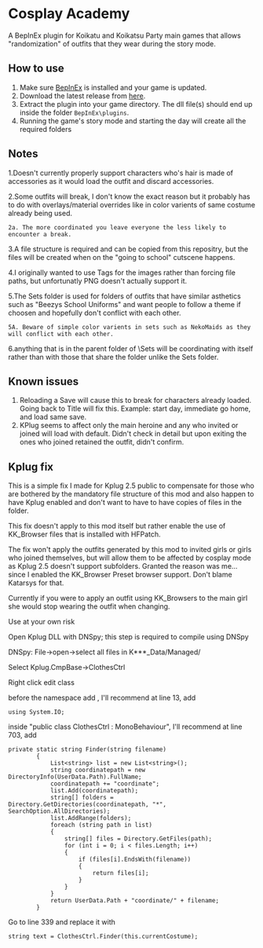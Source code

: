 # Cosplay Academy
A BepInEx plugin for Koikatu and Koikatsu Party main games that allows "randomization" of outfits that they wear during the story mode.

## How to use 
1. Make sure [BepInEx](https://github.com/BepInEx/BepInEx) is installed and your game is updated.
2. Download the latest release from [here](https://github.com/jalil49/Cosplay-Academy).
3. Extract the plugin into your game directory. The dll file(s) should end up inside the folder `BepInEx\plugins`.
4. Running the game's story mode and starting the day will create all the required folders

## Notes

1.Doesn't currently properly support characters who's hair is made of accessories as it would load the outfit and discard accessories.

2.Some outfits will break, I don't know the exact reason but it probably has to do with overlays/material overrides like in color varients of same costume already being used.

	2a. The more coordinated you leave everyone the less likely to encounter a break.
3.A file structure is required and can be copied from this repositry, but the files will be created when on the "going to school" cutscene happens.

4.I originally wanted to use Tags for the images rather than forcing file paths, but unfortunatly PNG doesn't actually support it.

5.The Sets folder is used for folders of outfits that have similar asthetics such as "Beezys School Uniforms" and want people to follow a theme if choosen and hopefully don't conflict with each other.

	5A. Beware of simple color varients in sets such as NekoMaids as they will conflict with each other.
	
6.anything that is in the parent folder of \Sets will be coordinating with itself rather than with those that share the folder unlike the Sets folder.


## Known issues
1. Reloading a Save will cause this to break for characters already loaded. Going back to Title will fix this.
	Example: start day, immediate go home, and load same save.
2. KPlug seems to affect only the main heroine and any who invited or joined will load with default. Didn't check in detail but upon exiting the ones who joined retained the outfit, didn't confirm.

## Kplug fix

This is a simple fix I made for Kplug 2.5 public to compensate for those who are bothered by the mandatory file structure of this mod and also happen to have Kplug enabled and don't want to have to have copies of files in the folder.

This fix doesn't apply to this mod itself but rather enable the use of KK_Browser files that is installed with HFPatch.

The fix won't apply the outfits generated by this mod to invited girls or girls who joined themselves, but will allow them to be affected by cosplay mode as Kplug 2.5 doesn't support subfolders. Granted the reason was me... since I enabled the KK_Browser Preset browser support. Don't blame Katarsys for that.

Currently if you were to apply an outfit using KK_Browsers to the main girl she would stop wearing the outfit when changing. 

Use at your own risk

Open Kplug DLL with DNSpy; this step is required to compile using DNSpy

DNSpy: File->open->select all files in K***_Data/Managed/

Select Kplug.CmpBase->ClothesCtrl

Right click edit class

before the namespace add , I'll recommend at line 13, add

	using System.IO;

inside "public class ClothesCtrl : MonoBehaviour", I'll recommend at line 703, add

	private static string Finder(string filename)
			{
				List<string> list = new List<string>();
				string coordinatepath = new DirectoryInfo(UserData.Path).FullName;
				coordinatepath += "coordinate";
				list.Add(coordinatepath);
				string[] folders = Directory.GetDirectories(coordinatepath, "*", SearchOption.AllDirectories);
				list.AddRange(folders);
				foreach (string path in list)
				{
					string[] files = Directory.GetFiles(path);
					for (int i = 0; i < files.Length; i++)
					{
						if (files[i].EndsWith(filename))
						{
							return files[i];
						}
					}
				}
				return UserData.Path + "coordinate/" + filename;
			}

Go to line 339 and replace it with
	
	string text = ClothesCtrl.Finder(this.currentCostume);





